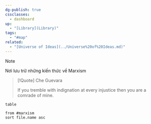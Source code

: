 ```yaml
---
dg-publish: true
cssclasses:
  - dashboard
up:
  - "[Library](Library)"
tags:
  - "#map"
related:
  - "[Universe of Ideas](../Universe%20of%20Ideas.md)"
---
```

  >[!Note]
  >Nơi lưu trữ những kiến thức về Marxism
  
>[!Quote] Che Guevara 
>>
>If you tremble with indignation at every injustice then you are a comrade of mine.
  
  
  ```dataview
  table
  
  from #marxism  
  sort file.name asc
  ```
